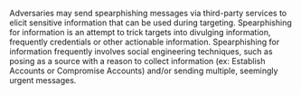 Adversaries may send spearphishing messages via third-party services to elicit sensitive information that can be used during targeting. Spearphishing for information is an attempt to trick targets into divulging information, frequently credentials or other actionable information. Spearphishing for information frequently involves social engineering techniques, such as posing as a source with a reason to collect information (ex: Establish Accounts or Compromise Accounts) and/or sending multiple, seemingly urgent messages.
